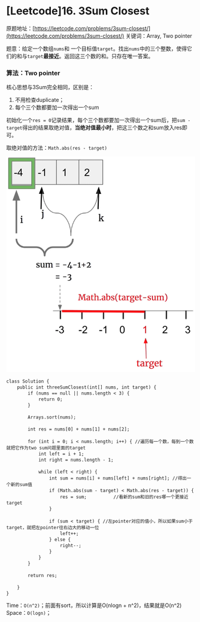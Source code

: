 # \[Leetcode\]16. 3Sum Closest

原题地址：[https://leetcode.com/problems/3sum-closest/](https://leetcode.com/problems/3sum-closest/) 关键词：Array, Two pointer

题意：给定一个数组`nums`和 一个目标值`target`。找出`nums`中的三个整数，使得它们的和与`target`**最接近**。返回这三个数的和。只存在唯一答案。



### 算法：Two pointer

核心思想与3Sum完全相同，区别是：

1. 不用检查duplicate；
2. 每个三个数都要加一次得出一个sum

初始化一个`res = 0`记录结果，每个三个数都要加一次得出一个sum后，把`sum - target`得出的结果取绝对值，**当绝对值最小时**，把这三个数之和sum放入res即可。

取绝对值的方法：`Math.abs(res - target)`

![](../../.gitbook/assets/screen-shot-2021-08-09-at-11.01.07-pm.png)

```text
class Solution {
    public int threeSumClosest(int[] nums, int target) {
        if (nums == null || nums.length < 3) {
            return 0;
        }
        
        Arrays.sort(nums); 
        
        int res = nums[0] + nums[1] + nums[2]; 
        
        for (int i = 0; i < nums.length; i++) { //遍历每一个数，每到一个数就把它作为two sum问题里面的target
            int left = i + 1;            
            int right = nums.length - 1; 
            
            while (left < right) {
                int sum = nums[i] + nums[left] + nums[right]; //得出一个新的sum值
                if (Math.abs(sum - target) < Math.abs(res - target)) { 
                    res = sum;          //看新的sum和旧的res哪一个更接近target                                      
                }
                
                if (sum < target) { //左pointer对应的值小，所以如果sum小于target，就把左pointer往右边大的移动一位
                    left++;
                } else {
                    right--;
                }
            }
        }
        
        return res;
         
    }
}
```

Time：`O(n^2)`；前面有sort，所以计算是O\(nlogn + n^2\)，结果就是O\(n^2\)  
Space：`O(logn)`；

